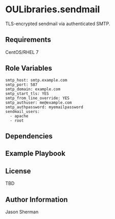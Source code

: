 OULibraries.sendmail
=========

TLS-encrypted sendmail via authenticated SMTP.

Requirements
------------

CentOS/RHEL 7

Role Variables
--------------

```
smtp_host: smtp.example.com
smtp_port: 587
smtp_domain: example.com
smtp_start_tls: YES
smtp_from_line_override: YES
smtp_authuser: me@example.com
smtp_authpassword: myemailpassword
sendmail_users:
  - apache
  - root
```

Dependencies
------------


Example Playbook
----------------


License
-------

TBD

Author Information
------------------

Jason Sherman
